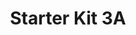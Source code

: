 ---
title: Starter Kit 3A
description: Démarre Bien ta 3ème Année à l'INSA
tags:
- Starter Kit
- 3A
- Nouvel étudiant
sidebar_position: 3

---